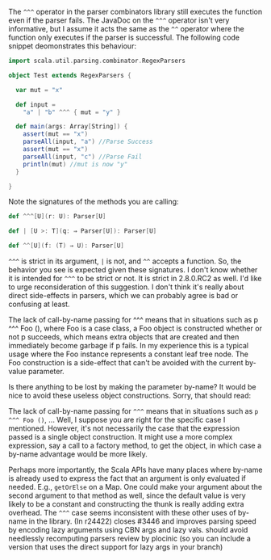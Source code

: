 The `^^^` operator in the parser combinators library still executes the function even if the parser fails. The JavaDoc on the `^^^` operator isn't very informative, but I assume it acts the same as the `^^` operator where the function only executes if the parser is successful. The following code snippet deomonstrates this behaviour:

```scala
import scala.util.parsing.combinator.RegexParsers

object Test extends RegexParsers {

  var mut = "x"

  def input = 
    "a" | "b" ^^^ { mut = "y" }

  def main(args: Array[String]) {
    assert(mut == "x")
    parseAll(input, "a") //Parse Success
    assert(mut == "x")
    parseAll(input, "c") //Parse Fail
    println(mut) //mut is now "y"
  }

}
```
Note the signatures of the methods you are calling:
```scala
def ^^^[U](r: U): Parser[U]

def | [U >: T](q: ⇒ Parser[U]): Parser[U]

def ^^[U](f: (T) ⇒ U): Parser[U]   
```

`^^^` is strict in its argument, `|` is not, and `^^` accepts a function.  So, the behavior you see is expected given these signatures.  I don't know whether it is intended for `^^^` to be strict or not.  It is strict in 2.8.0.RC2 as well.
I'd like to urge reconsideration of this suggestion.  I don't think it's really about direct side-effects in parsers, which we can probably agree is bad or confusing at least.

The lack of call-by-name passing for ^^^ means that in situations such as p ^^^ Foo (), where Foo is a case class, a Foo object is constructed whether or not p succeeds, which means extra objects that are created and then immediately become garbage if p fails.  In my experience this is a typical usage where the Foo instance represents a constant leaf tree node. The Foo construction is a side-effect that can't be avoided with the current by-value parameter.

Is there anything to be lost by making the parameter by-name?  It would be nice to avoid these useless object constructions.
Sorry, that should read:

The lack of call-by-name passing for `^^^` means that in situations such as `p ^^^ Foo ()`, ...
Well, I suppose you are right for the specific case I mentioned. However, it's not necessarily the case that the expression passed is a single object construction.  It might use a more complex expression, say a call to a factory method, to get the object, in which case a by-name advantage would be more likely.
 
Perhaps more importantly, the Scala APIs have many places where by-name is already used to express the fact that an argument is only evaluated if needed.  E.g., `getOrElse` on a Map.  One could make your argument about the second argument to that method as well, since the default value is very likely to be a constant and constructing the thunk is really adding extra overhead. The `^^^` case seems inconsistent with these other uses of by-name in the library.
(In r24422) closes #3446 and improves parsing speed by encoding lazy arguments using CBN args and lazy vals.
should avoid needlessly recomputing parsers
review by plocinic (so you can include a version that uses the direct support for lazy args in your branch)
